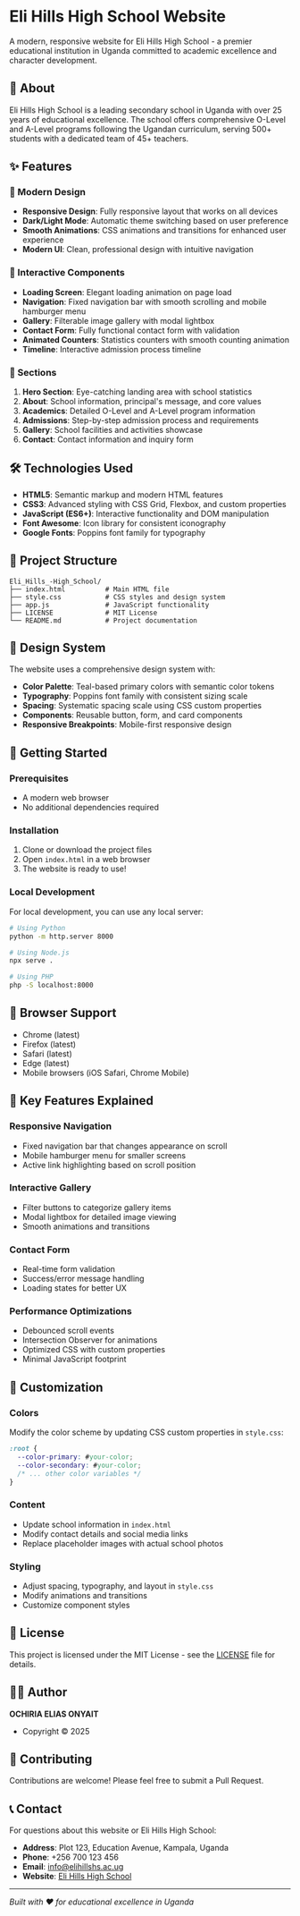 # Eli Hills High School Website

A modern, responsive website for Eli Hills High School - a premier educational institution in Uganda committed to academic excellence and character development.

## 🏫 About

Eli Hills High School is a leading secondary school in Uganda with over 25 years of educational excellence. The school offers comprehensive O-Level and A-Level programs following the Ugandan curriculum, serving 500+ students with a dedicated team of 45+ teachers.

## ✨ Features

### 🎨 Modern Design
- **Responsive Design**: Fully responsive layout that works on all devices
- **Dark/Light Mode**: Automatic theme switching based on user preference
- **Smooth Animations**: CSS animations and transitions for enhanced user experience
- **Modern UI**: Clean, professional design with intuitive navigation

### 📱 Interactive Components
- **Loading Screen**: Elegant loading animation on page load
- **Navigation**: Fixed navigation bar with smooth scrolling and mobile hamburger menu
- **Gallery**: Filterable image gallery with modal lightbox
- **Contact Form**: Fully functional contact form with validation
- **Animated Counters**: Statistics counters with smooth counting animation
- **Timeline**: Interactive admission process timeline

### 🎯 Sections
1. **Hero Section**: Eye-catching landing area with school statistics
2. **About**: School information, principal's message, and core values
3. **Academics**: Detailed O-Level and A-Level program information
4. **Admissions**: Step-by-step admission process and requirements
5. **Gallery**: School facilities and activities showcase
6. **Contact**: Contact information and inquiry form

## 🛠️ Technologies Used

- **HTML5**: Semantic markup and modern HTML features
- **CSS3**: Advanced styling with CSS Grid, Flexbox, and custom properties
- **JavaScript (ES6+)**: Interactive functionality and DOM manipulation
- **Font Awesome**: Icon library for consistent iconography
- **Google Fonts**: Poppins font family for typography

## 📁 Project Structure

```
Eli_Hills_-High_School/
├── index.html          # Main HTML file
├── style.css           # CSS styles and design system
├── app.js              # JavaScript functionality
├── LICENSE             # MIT License
└── README.md           # Project documentation
```

## 🎨 Design System

The website uses a comprehensive design system with:

- **Color Palette**: Teal-based primary colors with semantic color tokens
- **Typography**: Poppins font family with consistent sizing scale
- **Spacing**: Systematic spacing scale using CSS custom properties
- **Components**: Reusable button, form, and card components
- **Responsive Breakpoints**: Mobile-first responsive design

## 🚀 Getting Started

### Prerequisites
- A modern web browser
- No additional dependencies required

### Installation
1. Clone or download the project files
2. Open `index.html` in a web browser
3. The website is ready to use!

### Local Development
For local development, you can use any local server:
```bash
# Using Python
python -m http.server 8000

# Using Node.js
npx serve .

# Using PHP
php -S localhost:8000
```

## 📱 Browser Support

- Chrome (latest)
- Firefox (latest)
- Safari (latest)
- Edge (latest)
- Mobile browsers (iOS Safari, Chrome Mobile)

## 🎯 Key Features Explained

### Responsive Navigation
- Fixed navigation bar that changes appearance on scroll
- Mobile hamburger menu for smaller screens
- Active link highlighting based on scroll position

### Interactive Gallery
- Filter buttons to categorize gallery items
- Modal lightbox for detailed image viewing
- Smooth animations and transitions

### Contact Form
- Real-time form validation
- Success/error message handling
- Loading states for better UX

### Performance Optimizations
- Debounced scroll events
- Intersection Observer for animations
- Optimized CSS with custom properties
- Minimal JavaScript footprint

## 🎨 Customization

### Colors
Modify the color scheme by updating CSS custom properties in `style.css`:
```css
:root {
  --color-primary: #your-color;
  --color-secondary: #your-color;
  /* ... other color variables */
}
```

### Content
- Update school information in `index.html`
- Modify contact details and social media links
- Replace placeholder images with actual school photos

### Styling
- Adjust spacing, typography, and layout in `style.css`
- Modify animations and transitions
- Customize component styles

## 📄 License

This project is licensed under the MIT License - see the [LICENSE](LICENSE) file for details.

## 👨‍💻 Author

**OCHIRIA ELIAS ONYAIT**
- Copyright © 2025

## 🤝 Contributing

Contributions are welcome! Please feel free to submit a Pull Request.

## 📞 Contact

For questions about this website or Eli Hills High School:

- **Address**: Plot 123, Education Avenue, Kampala, Uganda
- **Phone**: +256 700 123 456
- **Email**: info@elihillshs.ac.ug
- **Website**: [Eli Hills High School](https://elihillshs.ac.ug)

---

*Built with ❤️ for educational excellence in Uganda*